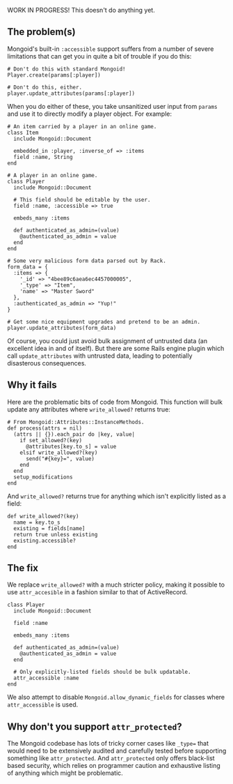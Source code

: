 WORK IN PROGRESS!  This doesn't do anything yet.

## The problem(s)

Mongoid's built-in `:accessible` support suffers from a number of severe
limitations that can get you in quite a bit of trouble if you do this:

    # Don't do this with standard Mongoid!
    Player.create(params[:player])

    # Don't do this, either.
    player.update_attributes(params[:player])

When you do either of these, you take unsanitized user input from `params`
and use it to directly modify a player object.  For example:

    # An item carried by a player in an online game.
    class Item
      include Mongoid::Document

      embedded_in :player, :inverse_of => :items
      field :name, String
    end

    # A player in an online game.
    class Player
      include Mongoid::Document

      # This field should be editable by the user.
      field :name, :accessible => true

      embeds_many :items
    
      def authenticated_as_admin=(value)
        @authenticated_as_admin = value
      end
    end

    # Some very malicious form data parsed out by Rack.
    form_data = {
      :items => {
        '_id' => "4bee89c6aea6ec4457000005",
        '_type' => "Item",
        'name' => "Master Sword"
      },
      :authenticated_as_admin => "Yup!"
    }

    # Get some nice equipment upgrades and pretend to be an admin.
    player.update_attributes(form_data)

Of course, you could just avoid bulk assignment of untrusted data (an
excellent idea in and of itself).  But there are some Rails engine plugin
which call `update_attributes` with untrusted data, leading to potentially
disasterous consequences.

## Why it fails

Here are the problematic bits of code from Mongoid.  This function will
bulk update any attributes where `write_allowed?` returns true:

    # From Mongoid::Attributes::InstanceMethods.
    def process(attrs = nil)
      (attrs || {}).each_pair do |key, value|
        if set_allowed?(key)
          @attributes[key.to_s] = value
        elsif write_allowed?(key)
          send("#{key}=", value)
        end
      end
      setup_modifications
    end

And `write_allowed?` returns true for anything which isn't explicitly
listed as a field:

    def write_allowed?(key)
      name = key.to_s
      existing = fields[name]
      return true unless existing
      existing.accessible?
    end

## The fix

We replace `write_allowed?` with a much stricter policy, making it possible
to use `attr_accesible` in a fashion similar to that of ActiveRecord.

    class Player
      include Mongoid::Document

      field :name

      embeds_many :items
    
      def authenticated_as_admin=(value)
        @authenticated_as_admin = value
      end

      # Only explicitly-listed fields should be bulk updatable.
      attr_accessible :name
    end

We also attempt to disable `Mongoid.allow_dynamic_fields` for classes where
`attr_accessible` is used.

## Why don't you support `attr_protected`?

The Mongoid codebase has lots of tricky corner cases like `_type=` that
would need to be extensively audited and carefully tested before supporting
something like `attr_protected`.  And `attr_protected` only offers
black-list based security, which relies on programmer caution and
exhaustive listing of anything which might be problematic.
